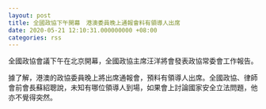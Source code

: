 ```yaml
---
layout: post
title: 全國政協下午開幕　港澳委員晚上通報會料有領導人出席
date: 2020-05-21 12:10:31.000000000 +08:00
categories: rss
---
```


全國政協會議下午在北京開幕，全國政協主席汪洋將會發表政協常委會工作報告。

據了解，港澳的政協委員晚上將出席通報會，預料有領導人出席。全國政協、律師會前會長蘇紹聰說，未知有哪位領導人到場，如果會上討論國家安全立法問題，他亦不覺得突然。
